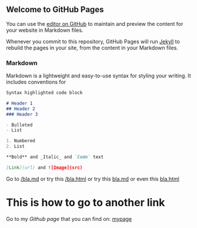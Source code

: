 ## Welcome to GitHub Pages

You can use the [editor on GitHub](https://github.com/sadatd/sadatd.github.io/edit/master/README.md) to maintain and preview the content for your website in Markdown files.

Whenever you commit to this repository, GitHub Pages will run [Jekyll](https://jekyllrb.com/) to rebuild the pages in your site, from the content in your Markdown files.

### Markdown

Markdown is a lightweight and easy-to-use syntax for styling your writing. It includes conventions for

```markdown
Syntax highlighted code block

# Header 1
## Header 2
### Header 3

- Bulleted
- List

1. Numbered
2. List

**Bold** and _Italic_ and `Code` text

[Link](url) and ![Image](src)

```
Go to [/bla.md](./bla.md)
or try this [/bla.html](./bla.html)
or try this [bla.md](https://github.com/sadatd/sadatd.github.io/blob/master/bla.md)
or even this [bla.html](https://github.com/sadatd/sadatd.github.io/blob/master/bla.html)
# This is how to go to another link

Go to my _Github page_ that you can find on: [mypage](https://github.com/sadatd)
